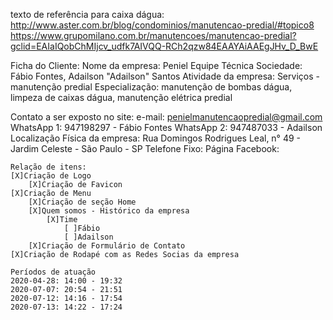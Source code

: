 texto de referência para caixa dágua:
http://www.aster.com.br/blog/condominios/manutencao-predial/#topico8
https://www.grupomilano.com.br/manutencoes/manutencao-predial?gclid=EAIaIQobChMIjcv_udfk7AIVQQ-RCh2qzw84EAAYAiAAEgJHv_D_BwE

Ficha do Cliente:
Nome da empresa: Peniel Equipe Técnica
Sociedade: Fábio Fontes, Adailson "Adailson" Santos
Atividade da empresa: Serviços - manutenção predial
Especialização: manutenção de bombas dágua, limpeza de caixas dágua, manutenção elétrica predial

Contato a ser exposto no site:
    e-mail: penielmanutencaopredial@gmail.com
    WhatsApp 1: 947198297 - Fábio Fontes
    WhatsApp 2: 947487033 - Adailson
    Localização Física da empresa: Rua Domingos Rodrigues Leal, n° 49 - Jardim Celeste - São Paulo - SP
    Telefone Fixo:
    Página Facebook:

    Relação de itens:
    [X]Criação de Logo
        [X]Criação de Favicon
    [X]Criação de Menu
        [X]Criação de seção Home
        [X]Quem somos - Histórico da empresa
            [X]Time
                [ ]Fábio
                [ ]Adailson
        [X]Criação de Formulário de Contato
    [X]Criação de Rodapé com as Redes Socias da empresa

    Períodos de atuação
    2020-04-28: 14:00 - 19:32
    2020-07-07: 20:54 - 21:51
    2020-07-12: 14:16 - 17:54
    2020-07-13: 14:22 - 17:24